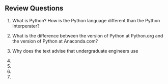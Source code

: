 
## Review Questions
 1. What is Python? How is the Python language different than the Python Interperater?

 2. What is the difference between the version of Python at Python.org and the version of Python at Anaconda.com?

 3. Why does the text advise that undergraduate engineers use

4.

5.

6.

7.
 

